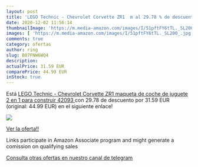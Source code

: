 ```yaml
---
layout: post
title: 'LEGO Technic - Chevrolet Corvette ZR1  m al 29.78 % de descuento'
date: 2020-12-02 11:56:14
thumbnailImage: 'https://m.media-amazon.com/images/I/51pftFY6tTL._SL200_.jpg'
images: [ 'https://m.media-amazon.com/images/I/51pftFY6tTL._SL200_.jpg' ]
comments: true
category: ofertas
author: ring
slug: B07FNW6WQ4
description:
actualPrice: 31.59 EUR
comparePrice: 44.99 EUR
inStock: true
---
```


Está [LEGO Technic - Chevrolet Corvette ZR1  maqueta de coche de juguete 2 en 1 para construir  42093 ](https://www.amazon.es/dp/B07FNW6WQ4/?tag=tolees-21) con 29.78 de descuento por 31.59 EUR (original: 44.99 EUR) en el siguiente enlace!

[![](https://m.media-amazon.com/images/I/51pftFY6tTL._SL200_.jpg)](https://www.amazon.es/dp/B07FNW6WQ4/?tag=tolees-21)

[Ver la oferta!!](https://www.amazon.es/dp/B07FNW6WQ4/?tag=tolees-21)

Links participate in Amazon Associate program and might generate a comission on qualifying sales

[Consulta otras ofertas en nuestro canal de telegram](https://t.me/s/ofertas25)
